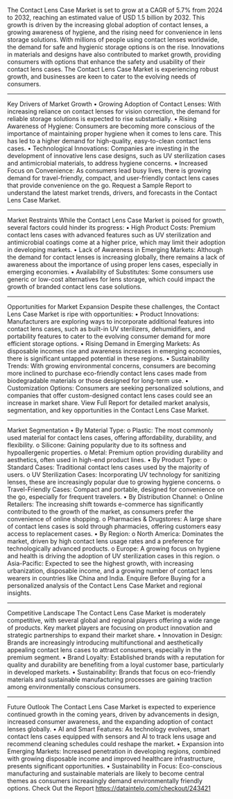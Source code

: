 The Contact Lens Case Market is set to grow at a CAGR of 5.7% from 2024 to 2032, reaching an estimated value of USD 1.5 billion by 2032. This growth is driven by the increasing global adoption of contact lenses, a growing awareness of hygiene, and the rising need for convenience in lens storage solutions.
With millions of people using contact lenses worldwide, the demand for safe and hygienic storage options is on the rise. Innovations in materials and designs have also contributed to market growth, providing consumers with options that enhance the safety and usability of their contact lens cases.
The Contact Lens Case Market is experiencing robust growth, and businesses are keen to cater to the evolving needs of consumers.
________________________________________
Key Drivers of Market Growth
•	Growing Adoption of Contact Lenses: With increasing reliance on contact lenses for vision correction, the demand for reliable storage solutions is expected to rise substantially.
•	Rising Awareness of Hygiene: Consumers are becoming more conscious of the importance of maintaining proper hygiene when it comes to lens care. This has led to a higher demand for high-quality, easy-to-clean contact lens cases.
•	Technological Innovations: Companies are investing in the development of innovative lens case designs, such as UV sterilization cases and antimicrobial materials, to address hygiene concerns.
•	Increased Focus on Convenience: As consumers lead busy lives, there is growing demand for travel-friendly, compact, and user-friendly contact lens cases that provide convenience on the go.
Request a Sample Report to understand the latest market trends, drivers, and forecasts in the Contact Lens Case Market.
________________________________________
Market Restraints
While the Contact Lens Case Market is poised for growth, several factors could hinder its progress:
•	High Product Costs: Premium contact lens cases with advanced features such as UV sterilization and antimicrobial coatings come at a higher price, which may limit their adoption in developing markets.
•	Lack of Awareness in Emerging Markets: Although the demand for contact lenses is increasing globally, there remains a lack of awareness about the importance of using proper lens cases, especially in emerging economies.
•	Availability of Substitutes: Some consumers use generic or low-cost alternatives for lens storage, which could impact the growth of branded contact lens case solutions.
________________________________________
Opportunities for Market Expansion
Despite these challenges, the Contact Lens Case Market is ripe with opportunities:
•	Product Innovations: Manufacturers are exploring ways to incorporate additional features into contact lens cases, such as built-in UV sterilizers, dehumidifiers, and portability features to cater to the evolving consumer demand for more efficient storage options.
•	Rising Demand in Emerging Markets: As disposable incomes rise and awareness increases in emerging economies, there is significant untapped potential in these regions.
•	Sustainability Trends: With growing environmental concerns, consumers are becoming more inclined to purchase eco-friendly contact lens cases made from biodegradable materials or those designed for long-term use.
•	Customization Options: Consumers are seeking personalized solutions, and companies that offer custom-designed contact lens cases could see an increase in market share.
View Full Report for detailed market analysis, segmentation, and key opportunities in the Contact Lens Case Market.
________________________________________
Market Segmentation
•	By Material Type:
o	Plastic: The most commonly used material for contact lens cases, offering affordability, durability, and flexibility.
o	Silicone: Gaining popularity due to its softness and hypoallergenic properties.
o	Metal: Premium option providing durability and aesthetics, often used in high-end product lines.
•	By Product Type:
o	Standard Cases: Traditional contact lens cases used by the majority of users.
o	UV Sterilization Cases: Incorporating UV technology for sanitizing lenses, these are increasingly popular due to growing hygiene concerns.
o	Travel-Friendly Cases: Compact and portable, designed for convenience on the go, especially for frequent travelers.
•	By Distribution Channel:
o	Online Retailers: The increasing shift towards e-commerce has significantly contributed to the growth of the market, as consumers prefer the convenience of online shopping.
o	Pharmacies & Drugstores: A large share of contact lens cases is sold through pharmacies, offering customers easy access to replacement cases.
•	By Region:
o	North America: Dominates the market, driven by high contact lens usage rates and a preference for technologically advanced products.
o	Europe: A growing focus on hygiene and health is driving the adoption of UV sterilization cases in this region.
o	Asia-Pacific: Expected to see the highest growth, with increasing urbanization, disposable income, and a growing number of contact lens wearers in countries like China and India.
Enquire Before Buying for a personalized analysis of the Contact Lens Case Market and regional insights.
________________________________________
Competitive Landscape
The Contact Lens Case Market is moderately competitive, with several global and regional players offering a wide range of products. Key market players are focusing on product innovation and strategic partnerships to expand their market share.
•	Innovation in Design: Brands are increasingly introducing multifunctional and aesthetically appealing contact lens cases to attract consumers, especially in the premium segment.
•	Brand Loyalty: Established brands with a reputation for quality and durability are benefiting from a loyal customer base, particularly in developed markets.
•	Sustainability: Brands that focus on eco-friendly materials and sustainable manufacturing processes are gaining traction among environmentally conscious consumers.
________________________________________
Future Outlook
The Contact Lens Case Market is expected to experience continued growth in the coming years, driven by advancements in design, increased consumer awareness, and the expanding adoption of contact lenses globally.
•	AI and Smart Features: As technology evolves, smart contact lens cases equipped with sensors and AI to track lens usage and recommend cleaning schedules could reshape the market.
•	Expansion into Emerging Markets: Increased penetration in developing regions, combined with growing disposable income and improved healthcare infrastructure, presents significant opportunities.
•	Sustainability in Focus: Eco-conscious manufacturing and sustainable materials are likely to become central themes as consumers increasingly demand environmentally friendly options.
Check Out the Report https://dataintelo.com/checkout/243421
